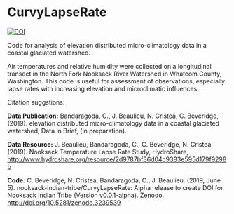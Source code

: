 # CurvyLapseRate
[![DOI](https://zenodo.org/badge/DOI/10.5281/zenodo.3239539.svg)](https://doi.org/10.5281/zenodo.3239539)

Code for analysis of elevation distributed micro-climatology data in a coastal glaciated watershed.

Air temperatures and relative humidity were collected on a longitudinal transect in the North Fork Nooksack River Watershed in Whatcom County, Washington. This code is useful for assessment of observations, especially lapse rates with increasing elevation and microclimatic influences.

Citation suggstions: 

**Data Publication:**
Bandaragoda, C., J. Beaulieu, N. Cristea, C. Beveridge,  (2019). elevation distributed micro-climatology data in a coastal glaciated watershed, Data in Brief, (in preparation). 

**Data Resource:**
J. Beaulieu, Bandaragoda, C., C. Beveridge, N. Cristea (2019). Nooksack Temperature Lapse Rate Study, HydroShare, http://www.hydroshare.org/resource/2d9787bf36d04c9383e595d179f9298b

**Code:**
C. Beveridge, N. Cristea, Bandaragoda, C., J. Beaulieu. (2019, June 5). nooksack-indian-tribe/CurvyLapseRate: Alpha release to create DOI for Nooksack Indian Tribe (Version v0.0.1-alpha). Zenodo. http://doi.org/10.5281/zenodo.3239539

